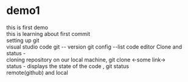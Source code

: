 # demo1
this is first demo <br>
this is learning about first commit
<br>
setting up git
\
visual studio code
git -- version 
git config
--list 
code editor
Clone and status - <br>
cloning repository on our local machine, git clone <-some link-><br>
status - displays the state of the code , git status<br>
remote(github) and local 



